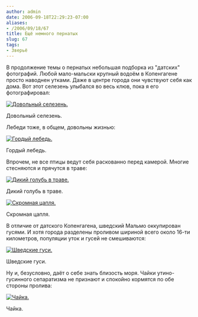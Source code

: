 ```yaml
---
author: admin
date: 2006-09-18T22:29:23-07:00
aliases:
- /2006/09/18/67
title: Ещё немного пернатых
slug: 67
tags:
- Зверьё
---
```


В продолжение темы о пернатых небольшая подборка из "датских" фотографий. Любой мало-мальски крупный водоём в Копенгагене просто наводнен утками. Даже в центре города они чувствуют себя как дома. Вот этот селезень улыбался во весь клюв, пока я его фотографировал:

[![Довольный селезень.](/2006/09/IMG_0480.thumbnail.jpg)](/2006/09/IMG_0480.jpg)

Довольный селезень.

<!--more-->
Лебеди тоже, в общем, довольны жизнью:

[![Гордый лебедь.](/2006/09/IMG_0505.thumbnail.jpg)](/2006/09/IMG_0505.jpg)

Гордый лебедь.

Впрочем, не все птицы ведут себя раскованно перед камерой. Многие стесняются и прячутся в траве:

[![Дикий голубь в траве.](/2006/09/IMG_0102.thumbnail.jpg)](/2006/09/IMG_0102.jpg)

Дикий голубь в траве.

[![Скромная цапля.](/2006/09/IMG_0119.thumbnail.jpg)](/2006/09/IMG_0119.jpg)

Скромная цапля.

В отличие от датского Копенгагена, шведский Мальмо оккупирован гусями. И хотя города разделены проливом шириной всего около 16-ти километров, популяции уток и гусей не смешиваются:

[![Шведские гуси.](/2006/09/IMG_0260.thumbnail.jpg)](/2006/09/IMG_0260.jpg)

Шведские гуси.

Ну и, безусловно, даёт о себе знать близость моря. Чайки утино-гусинного сепаратизма не признают и спокойно кормятся по обе стороны пролива:

[![Чайка.](/2006/09/IMG_0512.thumbnail.jpg)](/2006/09/IMG_0512.jpg)

Чайка.
